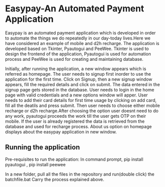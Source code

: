 # Easypay-An Automated Payment Application
Easypay is an automated payment application which is developed in order to automate the things we do repeatedly in our day-today lives.Here we have considered an example of mobile and d2h recharge.
The application is developed based on Tkinter, Pyautogui and PeeWee.
Tkinter is used to design the frontend of the application, Pyautogui is used for automation process and PeeWee is used for creating and maintaining database.

Initially, after running the application, a new window appears which is referred as homepage. The user needs to signup first inorder to use the application for the first time.
Click on Signup, then a new signup window appears, fill the required details and click on submit. The data entered in the signup page gets stored in the database.
User needs to login in the home page with valid credentials and a new options window will apper. User needs to add their card details for first time usage by clicking on add card, fill all the deatils and press submit.
Then user needs to choose either mobile recharge or d2h recharge.After choosing the option user doesnt need to do any work, pyautogui proceeds the work till the user gets OTP on their mobile. 
If the user is already registered the data is retrieved from the database and used for recharge process. About us option on homepage displays about the easypay application in new window.

## Running the application
Pre-requisites to run the application:
In command prompt,
pip install pyautogui ,
pip install peewee

In a new folder, pull all the files in the repository and run(double click) the batchfile.bat
Carry the process explained above.

